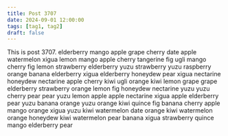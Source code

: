 ```yaml
---
title: Post 3707
date: 2024-09-01 12:00:00
tags: [tag1, tag2]
draft: false
---
```

This is post 3707.
elderberry
mango
apple
grape
cherry
date
apple
watermelon
xigua
lemon
mango
apple
cherry
tangerine
fig
ugli
mango
cherry
fig
lemon
strawberry
elderberry
yuzu
strawberry
yuzu
raspberry
orange
banana
elderberry
xigua
elderberry
honeydew
pear
xigua
nectarine
honeydew
nectarine
apple
cherry
kiwi
ugli
orange
kiwi
lemon
grape
grape
elderberry
strawberry
orange
lemon
fig
honeydew
nectarine
yuzu
yuzu
cherry
pear
pear
yuzu
lemon
apple
apple
nectarine
xigua
apple
elderberry
pear
yuzu
banana
orange
yuzu
orange
kiwi
quince
fig
banana
cherry
apple
mango
orange
xigua
yuzu
kiwi
watermelon
date
orange
kiwi
watermelon
orange
honeydew
kiwi
watermelon
pear
banana
xigua
strawberry
quince
mango
elderberry
pear
